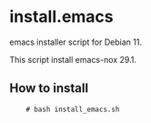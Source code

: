 # install.emacs
emacs installer script for Debian 11.

This script install emacs-nox 29.1.


How to install
--------------

        # bash install_emacs.sh
